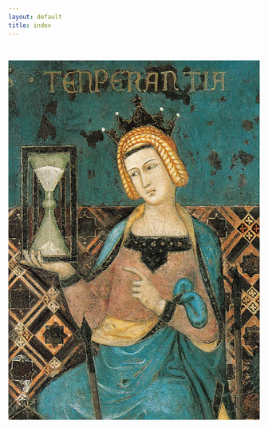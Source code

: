 ```yaml
---
layout: default
title: index
---
```


<br>

<p style="text-align:center;">
  <img id="standard-50" src="/assets/Ambrogio_Lorenzetti_002-detail-Temperance.jpg"/>
</p>

